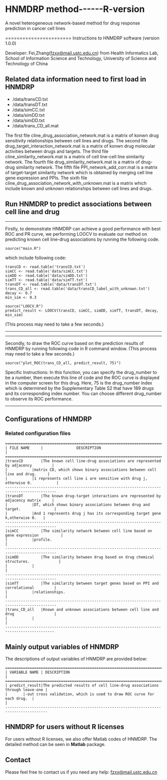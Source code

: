 # HNMDRP method------R-version

A novel heterogeneous network-based method for drug response prediction in cancer cell lines

======================= Instructions to HNMDRP software (version 1.0.0)

Developer: Fei,Zhang(fzxx@mail.ustc.edu.cn) from Health Informatics Lab, School of Information Science and Technology, University of Science and Technology of China

## **Related data information need to first load in HNMDRP** 

- /data/transCD.txt
- /data/transDT.txt
- /data/simCC.txt
- /data/simDD.txt
- /data/simDD.txt
- /data/trans_CD_all.mat

The first file cline_drug_association_network.mat is a matrix of konwn drug sensitivity relationships between cell lines and drugs. 
The second file drug_target_interaction_network.mat is a matrix of konwn drug molecular activities between drugs and targets.
The third file cline_similarity_network.mat is a matrix of cell line-cell line similarity network.
The fourth file drug_similarity_network.mat is a matrix of drug-drug similarity network.
The fifth file PPI_network_add_corr.mat is a matrix of target-target similarity network which is obtained by merging cell line gene expression and PPIs.
The sixth file cline_drug_association_network_with_unknown.mat is a matrix which include known and unknown relationships between cell lines and drugs.


## **Run HNMDRP to predict associations between cell line and drug**
**************************************************************************************************

Firstly, to demonstrate HNMDRP can achieve a good performance with best ROC and PR curve, we performing LOOCV to evaluate our method on predicting known cell line-drug associations by running the following code. 
	
	source("main.R")
	
which include following code:

	transCD <- read.table('transCD.txt')
	simCC <- read.table('data/simCC.txt')
	simDD <- read.table('data/simDD.txt')
	simTT <- read.table('data/simTT.txt')
	transDT <- read.table('data/transDT.txt')
	trans_CD_all <- read.table('data/transCD_label_with_unknown.txt')
	decay <- 0.7
	min_sim <- 0.3

	source("LOOCV.R")
	predict_result <- LOOCV(transCD, simCC, simDD, simTT, transDT, decay, min_sim)
(This process may need to take a few seconds.)

**************************************************************************************************

**************************************************************************************************

Secondly, to draw the ROC curve based on the prediction results of HNMDRP by running following code in R command window. 
(This process may need to take a few seconds.)

	source("plot_ROC(trans_CD_all, predict_result, 75)")
	
Specific Instructions: In this function, you can specify the drug_number to be a number, then execute this line of code and the ROC curve is displayed in the computer screen for this drug.
					   Here, 75 is the drug_number index which is determined by the Supplementary Table S2 that have 189 drugs and its corresponding index number.
					   You can choose different drug_number to observe its ROC performance.
*******************************************************************************************************************************************************************************************


## Configurations of HNMDRP
### Related configuration files

	=============================================================================================
	| FILE NAME		|				DESCRIPTION               									|
	=============================================================================================
	|transCD		|The known cell line-drug associations are represented by adjacency 		|
	|			|matrix CD, which shows binary associations between cell line and drug.		|
	|			|1 represents cell line i are sensitive with drug j, otherwise 0.			|
	---------------------------------------------------------------------------------------------
	|transDT		|The known drug-target interactions are represented by adjacency matrix		|
	|			|DT, which shows binary associations between drug and target.				|
	|			|And 1 represents drug j has its corresponding target gene k,otherwise 0.	|
	---------------------------------------------------------------------------------------------
    |simCC			|The similarity network between cell line based on gene expression			|
	|  			|profile.																	|
	---------------------------------------------------------------------------------------------
	|simDD			|The similarity between drug based on drug chemical structures.				|
	|			|       																	|
	---------------------------------------------------------------------------------------------
	|simTT			|The similarity between target genes based on PPI and correlational			|
	|			|relationships.         									       			|
	---------------------------------------------------------------------------------------------
	|trans_CD_all 	|Known and unknown associations between cell line and drug           	   	|
	|			|         																	|
	--------------------------------------------------------------------------------------------
	
## **Mainly output variables of HNMDRP**

The descriptions of output variables of HNMDRP are provided below:

	=========================================================================================
	| VARIABLE NAME	| DESCRIPTION															|
	=========================================================================================
	| predict_result|The predicted results of cell line-drug associations through leave-one	|
	|		|-out cross validation, which is used to draw ROC curve for each drug.	|																	|
	-----------------------------------------------------------------------------------------

	
## HNMDRP for users without R licenses
For users without R licenses, we also offer Matlab codes of HNMDRP. The detailed method can be seen in **Matlab** package.

## **Contact**

Please feel free to contact us if you need any help: fzxx@mail.ustc.edu.cn

